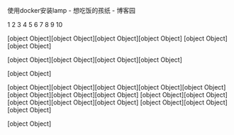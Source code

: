 使用docker安装lamp - 想吃饭的孩纸 - 博客园

1
2
3
4
5
6
7
8
9
10

[object Object][object Object][object Object][object Object]  [object Object][object Object]

[object Object][object Object][object Object][object Object]

[object Object]

[object Object][object Object][object Object][object Object][object Object][object Object][object Object][object Object]  [object Object][object Object][object Object][object Object][object Object]  [object Object][object Object][object Object]

[object Object]